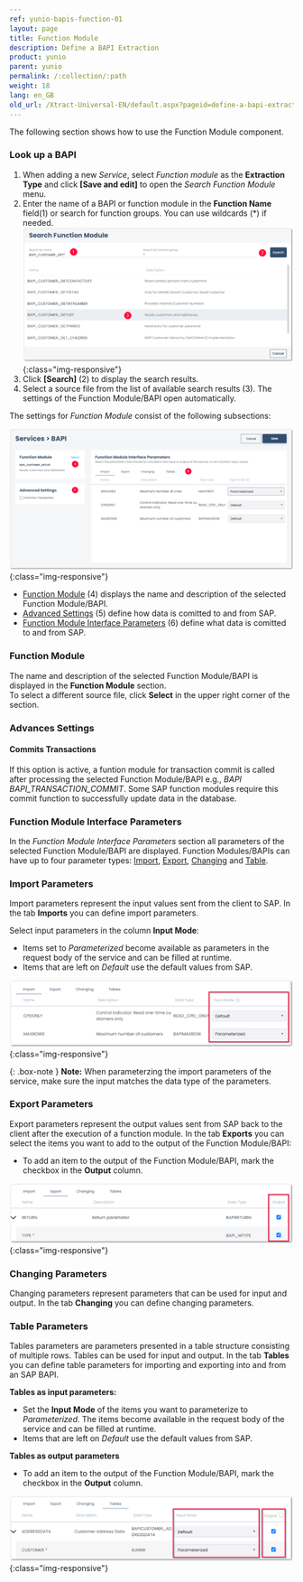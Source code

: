 ```yaml
---
ref: yunio-bapis-function-01
layout: page
title: Function Module
description: Define a BAPI Extraction
product: yunio
parent: yunio
permalink: /:collection/:path
weight: 18
lang: en_GB
old_url: /Xtract-Universal-EN/default.aspx?pageid=define-a-bapi-extraction
---
```


The following section shows how to use the Function Module component.

### Look up a BAPI

1. When adding a new *Service*, select *Function module* as the **Extraction Type** and click **[Save and edit]** to open the *Search Function Module* menu.
2. Enter the name of a BAPI or function module in the **Function Name** field(1) or search for function groups. You can use wildcards (*) if needed.<br>
![Look-Up-Function-Module](/img/content/yunio/search-bapi.png){:class="img-responsive"}
3. Click **[Search]** (2) to display the search results.
4. Select a source file from the list of available search results (3). The settings of the Function Module/BAPI open automatically.<br>

The settings for *Function Module* consist of the following subsections:

![yunIO-table](/img/content/yunio/bapi-settings.png){:class="img-responsive"}

- [Function Module](#function-module) (4) displays the name and description of the selected Function Module/BAPI.
- [Advanced Settings](#advanced-settings) (5) define how data is comitted to and from SAP.
- [Function Module Interface Parameters](#function-module-interface-parameters) (6) define what data is comitted to and from SAP.

### Function Module

The name and description of the selected Function Module/BAPI is displayed in the **Function Module** section.<br>
To select a different source file, click **Select** in the upper right corner of the section.

### Advances Settings

#### Commits Transactions
If this option is active, a funtion module for transaction commit is called after processing the selected Function Module/BAPI e.g., *BAPI BAPI_TRANSACTION_COMMIT*. 
Some SAP function modules require this commit function to successfully update data in the database.

### Function Module Interface Parameters

In the *Function Module Interface Parameters* section all parameters of the selected Function Module/BAPI are displayed.
Function Modules/BAPIs can have up to four parameter types: [Import](#import-parameters), [Export](#export-parameters), [Changing](#changing-parameters) and [Table](#table-parameters).

### Import Parameters
Import parameters represent the input values sent from the client to SAP. In the tab **Imports** you can define import parameters.
 
Select input parameters in the column **Input Mode**:
- Items set to *Parameterized* become available as parameters in the request body of the service and can be filled at runtime.
- Items that are left on *Default* use the default values from SAP.

![BAPI export parameters](/img/content/yunio/BAPI-input.png){:class="img-responsive"}

{: .box-note }
**Note:** When parameterzing the import parameters of the service, make sure the input matches the data type of the parameters.<br>

### Export Parameters
Export parameters represent the output values sent from SAP back to the client after the execution of a function module.
In the tab **Exports** you can select the items you want to add to the output of the Function Module/BAPI: 
- To add an item to the output of the Function Module/BAPI, mark the checkbox in the **Output** column.<br>

![BAPI export parameters](/img/content/yunio/BAPI-output.png){:class="img-responsive"}

### Changing Parameters

Changing parameters represent parameters that can be used for input and output. In the tab **Changing** you can define changing parameters.

### Table Parameters

Tables parameters are parameters presented in a table structure consisting of multiple rows. Tables can be used for input and output.
In the tab **Tables** you can define table parameters for importing and exporting into and from an SAP BAPI.

**Tables as input parameters:**<br>
- Set the **Input Mode** of the items you want to parameterize to *Parameterized*. 
The items become available in the request body of the service and can be filled at runtime.
- Items that are left on *Default* use the default values from SAP.

**Tables as output parameters**<br>
- To add an item to the output of the Function Module/BAPI, mark the checkbox in the **Output** column.<br>

![BAPI table](/img/content/yunio/Bapi-table.png){:class="img-responsive"}
